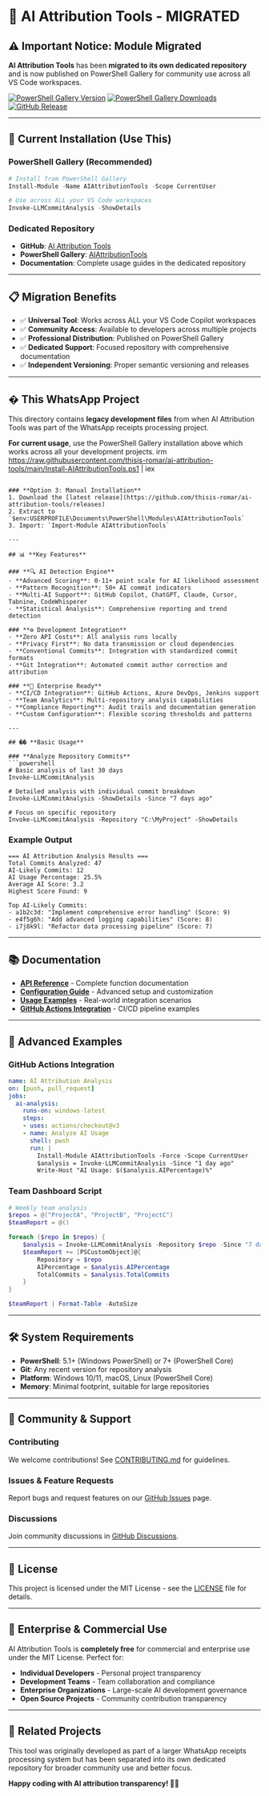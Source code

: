# 🔄 AI Attribution Tools - MIGRATED

## ⚠️ Important Notice: Module Migrated

**AI Attribution Tools** has been **migrated to its own dedicated repository** and is now published on PowerShell Gallery for community use across all VS Code workspaces.

[![PowerShell Gallery Version](https://img.shields.io/powershellgallery/v/AIAttributionTools?color=blue&logo=powershell)](https://www.powershellgallery.com/packages/AIAttributionTools)
[![PowerShell Gallery Downloads](https://img.shields.io/powershellgallery/dt/AIAttributionTools?color=green)](https://www.powershellgallery.com/packages/AIAttributionTools)
[![GitHub Release](https://img.shields.io/github/v/release/thisis-romar/ai-attribution-tools?include_prereleases&sort=semver)](https://github.com/thisis-romar/ai-attribution-tools/releases)

---

## 🚀 **Current Installation (Use This)**

### **PowerShell Gallery (Recommended)**
```powershell
# Install from PowerShell Gallery
Install-Module -Name AIAttributionTools -Scope CurrentUser

# Use across ALL your VS Code workspaces
Invoke-LLMCommitAnalysis -ShowDetails
```

### **Dedicated Repository**
- **GitHub**: [AI Attribution Tools](https://github.com/thisis-romar/ai-attribution-tools)
- **PowerShell Gallery**: [AIAttributionTools](https://www.powershellgallery.com/packages/AIAttributionTools)
- **Documentation**: Complete usage guides in the dedicated repository

---

## 📋 **Migration Benefits**

- ✅ **Universal Tool**: Works across ALL your VS Code Copilot workspaces
- ✅ **Community Access**: Available to developers across multiple projects
- ✅ **Professional Distribution**: Published on PowerShell Gallery
- ✅ **Dedicated Support**: Focused repository with comprehensive documentation
- ✅ **Independent Versioning**: Proper semantic versioning and releases

---

## � **This WhatsApp Project**

This directory contains **legacy development files** from when AI Attribution Tools was part of the WhatsApp receipts processing project. 

**For current usage**, use the PowerShell Gallery installation above which works across all your development projects.
irm https://raw.githubusercontent.com/thisis-romar/ai-attribution-tools/main/Install-AIAttributionTools.ps1 | iex
```

### **Option 3: Manual Installation**
1. Download the [latest release](https://github.com/thisis-romar/ai-attribution-tools/releases)
2. Extract to `$env:USERPROFILE\Documents\PowerShell\Modules\AIAttributionTools`  
3. Import: `Import-Module AIAttributionTools`

---

## 📊 **Key Features**

### **🔍 AI Detection Engine**
- **Advanced Scoring**: 0-11+ point scale for AI likelihood assessment
- **Pattern Recognition**: 50+ AI commit indicators
- **Multi-AI Support**: GitHub Copilot, ChatGPT, Claude, Cursor, Tabnine, CodeWhisperer
- **Statistical Analysis**: Comprehensive reporting and trend detection

### **⚙️ Development Integration**
- **Zero API Costs**: All analysis runs locally
- **Privacy First**: No data transmission or cloud dependencies  
- **Conventional Commits**: Integration with standardized commit formats
- **Git Integration**: Automated commit author correction and attribution

### **🎯 Enterprise Ready**
- **CI/CD Integration**: GitHub Actions, Azure DevOps, Jenkins support
- **Team Analytics**: Multi-repository analysis capabilities
- **Compliance Reporting**: Audit trails and documentation generation
- **Custom Configuration**: Flexible scoring thresholds and patterns

---

## �� **Basic Usage**

### **Analyze Repository Commits**
```powershell
# Basic analysis of last 30 days
Invoke-LLMCommitAnalysis

# Detailed analysis with individual commit breakdown
Invoke-LLMCommitAnalysis -ShowDetails -Since "7 days ago"

# Focus on specific repository
Invoke-LLMCommitAnalysis -Repository "C:\MyProject" -ShowDetails
```

### **Example Output**
```
=== AI Attribution Analysis Results ===
Total Commits Analyzed: 47
AI-Likely Commits: 12
AI Usage Percentage: 25.5%
Average AI Score: 3.2
Highest Score Found: 9

Top AI-Likely Commits:
- a1b2c3d: "Implement comprehensive error handling" (Score: 9)
- e4f5g6h: "Add advanced logging capabilities" (Score: 8)  
- i7j8k9l: "Refactor data processing pipeline" (Score: 7)
```

---

## 📚 **Documentation**

- **[API Reference](docs/API.md)** - Complete function documentation
- **[Configuration Guide](docs/Configuration.md)** - Advanced setup and customization
- **[Usage Examples](examples/)** - Real-world integration scenarios
- **[GitHub Actions Integration](examples/ci-cd-integration.ps1)** - CI/CD pipeline examples

---

## 🚀 **Advanced Examples**

### **GitHub Actions Integration**
```yaml
name: AI Attribution Analysis
on: [push, pull_request]
jobs:
  ai-analysis:
    runs-on: windows-latest
    steps:
    - uses: actions/checkout@v3
    - name: Analyze AI Usage
      shell: pwsh
      run: |
        Install-Module AIAttributionTools -Force -Scope CurrentUser
        $analysis = Invoke-LLMCommitAnalysis -Since "1 day ago"
        Write-Host "AI Usage: $($analysis.AIPercentage)%"
```

### **Team Dashboard Script**
```powershell
# Weekly team analysis
$repos = @("ProjectA", "ProjectB", "ProjectC")
$teamReport = @()

foreach ($repo in $repos) {
    $analysis = Invoke-LLMCommitAnalysis -Repository $repo -Since "7 days ago"
    $teamReport += [PSCustomObject]@{
        Repository = $repo
        AIPercentage = $analysis.AIPercentage
        TotalCommits = $analysis.TotalCommits
    }
}

$teamReport | Format-Table -AutoSize
```

---

## 🛠️ **System Requirements**

- **PowerShell**: 5.1+ (Windows PowerShell) or 7+ (PowerShell Core)
- **Git**: Any recent version for repository analysis
- **Platform**: Windows 10/11, macOS, Linux (PowerShell Core)
- **Memory**: Minimal footprint, suitable for large repositories

---

## 🤝 **Community & Support**

### **Contributing**
We welcome contributions! See [CONTRIBUTING.md](CONTRIBUTING.md) for guidelines.

### **Issues & Feature Requests**
Report bugs and request features on our [GitHub Issues](https://github.com/thisis-romar/ai-attribution-tools/issues) page.

### **Discussions**
Join community discussions in [GitHub Discussions](https://github.com/thisis-romar/ai-attribution-tools/discussions).

---

## 📜 **License**

This project is licensed under the MIT License - see the [LICENSE](LICENSE) file for details.

---

## 🏢 **Enterprise & Commercial Use**

AI Attribution Tools is **completely free** for commercial and enterprise use under the MIT License. Perfect for:

- **Individual Developers** - Personal project transparency
- **Development Teams** - Team collaboration and compliance  
- **Enterprise Organizations** - Large-scale AI development governance
- **Open Source Projects** - Community contribution transparency

---

## 🔗 **Related Projects**

This tool was originally developed as part of a larger WhatsApp receipts processing system but has been separated into its own dedicated repository for broader community use and better focus.

**Happy coding with AI attribution transparency! 🤖✨**
